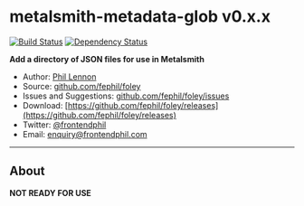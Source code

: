 # metalsmith-metadata-glob v0.x.x

[![Build Status](https://travis-ci.org/fephil/metalsmith-metadata-glob.svg?branch=master)](https://travis-ci.org/fephil/metalsmith-metadata-glob)
[![Dependency Status](https://david-dm.org/fephil/metalsmith-metadata-glob.svg)](https://david-dm.org/fephil/metalsmith-metadata-glob)

**Add a directory of JSON files for use in Metalsmith**

* Author: [Phil Lennon](https://frontendphil.com)
* Source: [github.com/fephil/foley](https://github.com/fephil/foley)
* Issues and Suggestions: [github.com/fephil/foley/issues](https://github.com/fephil/foley/issues)
* Download: [https://github.com/fephil/foley/releases](https://github.com/fephil/foley/releases)
* Twitter: [@frontendphil](https://twitter.com/frontendphil)
* Email: [enquiry@frontendphil.com](mailto:enquiry@frontendphil.com)

***

## About

**NOT READY FOR USE**
